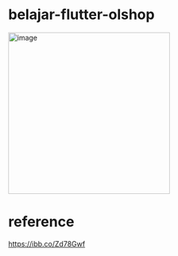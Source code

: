 # belajar-flutter-olshop

<img width="325" alt="image" src="https://user-images.githubusercontent.com/16364286/209067745-fe3711ff-047c-4e11-a5ad-3bad56ae05e6.png">

# reference
https://ibb.co/Zd78Gwf
